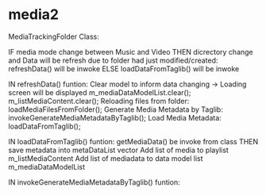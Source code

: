 # media2

MediaTrackingFolder Class:

IF media mode change between Music and Video 
  THEN dicrectory change and Data will be refresh due to folder had just modified/created:
     refreshData() will be inwoke
ELSE loadDataFromTaglib() will be inwoke

IN refreshData() funtion:
   Clear model to inform data changing -> Loading screen will be displayed
      m_mediaDataModelList.clear();
      m_listMediaContent.clear();
   Reloading files from folder:
      loadMediaFilesFromFolder();
   Generate Media Metadata by Taglib:
      invokeGenerateMediaMetadataByTaglib();
   Load Media Metadata:
      loadDataFromTaglib();
     
IN loadDataFromTaglib() funtion:
    getMediaData() be invoke from class THEN save metadata into metaDataList vector
    Add list of media to playlist m_listMediaContent
    Add list of mediadata to data model list m_mediaDataModelList

IN invokeGenerateMediaMetadataByTaglib() funtion:
